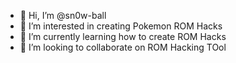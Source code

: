 - 👋 Hi, I’m @sn0w-ball
- 👀 I’m interested in creating Pokemon ROM Hacks
- 🌱 I’m currently learning how to create ROM Hacks
- 💞️ I’m looking to collaborate on ROM Hacking TOol
